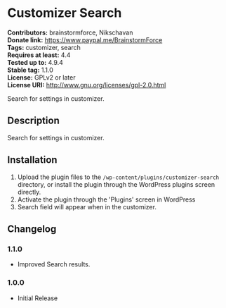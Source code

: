 # Customizer Search #
**Contributors:** brainstormforce, Nikschavan  
**Donate link:** https://www.paypal.me/BrainstormForce  
**Tags:** customizer, search  
**Requires at least:** 4.4  
**Tested up to:** 4.9.4  
**Stable tag:** 1.1.0  
**License:** GPLv2 or later  
**License URI:** http://www.gnu.org/licenses/gpl-2.0.html  

Search for settings in customizer.

## Description ##

Search for settings in customizer.

## Installation ##

1. Upload the plugin files to the `/wp-content/plugins/customizer-search` directory, or install the plugin through the WordPress plugins screen directly.
1. Activate the plugin through the 'Plugins' screen in WordPress
1. Search field will appear when in the customizer.

## Changelog ##

### 1.1.0 ###
- Improved Search results.

### 1.0.0 ###
- Initial Release
